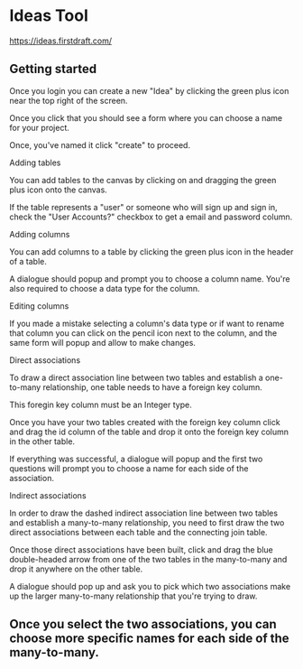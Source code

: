 # Ideas Tool

https://ideas.firstdraft.com/

## Getting started

Once you login you can create a new "Idea" by clicking the green plus icon near the top right of the screen.

Once you click that you should see a form where you can choose a name for your project.

Once, you've named it click "create" to proceed.

Adding tables

You can add tables to the canvas by clicking on and dragging the green plus icon onto the canvas.

If the table represents a "user" or someone who will sign up and sign in, check the "User Accounts?" checkbox to get a email and password column.

Adding columns

You can add columns to a table by clicking the green plus icon in the header of a table.

A dialogue should popup and prompt you to choose a column name. You're also required to choose a data type for the column.

Editing columns

If you made a mistake selecting a column's data type or if want to rename that column you can click on the pencil icon next to the column, and the same form will popup and allow to make changes.

Direct associations

To draw a direct association line between two tables and establish a one-to-many relationship, one table needs to have a foreign key column.

This foregin key column must be an Integer type.

Once you have your two tables created with the foreign key column click and drag the id column of the table and drop it onto the foreign key column in the other table.

If everything was successful, a dialogue will popup and the first two questions will prompt you to choose a name for each side of the association.

Indirect associations

In order to draw the dashed indirect association line between two tables and establish a many-to-many relationship, you need to first draw the two direct associations between each table and the connecting join table.

Once those direct associations have been built, click and drag the blue double-headed arrow from one of the two tables in the many-to-many and drop it anywhere on the other table.

A dialogue should pop up and ask you to pick which two associations make up the larger many-to-many relationship that you're trying to draw.

Once you select the two associations, you can choose more specific names for each side of the many-to-many.
---

